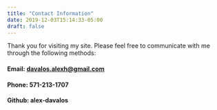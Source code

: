 ```yaml
---
title: "Contact Information"
date: 2019-12-03T15:14:33-05:00
draft: false
---
```


Thank you for visiting my site. Please feel free to communicate with me through the following methods:

#### **Email:** davalos.alexh@gmail.com

#### **Phone:** 571-213-1707

#### **Github:** alex-davalos

